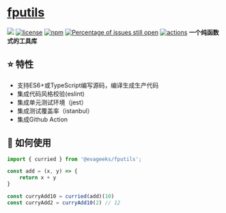 # [fputils](https://github.com/thatshinji/fputils)
[![](https://img.shields.io/badge/Powered%20by-fputils-brightgreen.svg)](https://github.com/thatshinji/fputils)
[![license](https://img.shields.io/badge/license-MIT-blue.svg)](https://github.com/thatshinji/fputils/blob/master/LICENSE)
[![npm](https://img.shields.io/badge/npm-0.0.1-orange.svg)](https://www.npmjs.com/package/@evageeks/fputils)
[![Percentage of issues still open](http://isitmaintained.com/badge/open/thatshinji/fputils.svg)](http://isitmaintained.com/project/thatshinji/fputils "Percentage of issues still open")
[![actions](https://github.com/thatshinji/fputils/actions/workflows/ci.yml/badge.svg)](https://github.com/thatshinji/fputils/actions)
**一个纯函数式的工具库**


## :star: 特性

- 支持ES6+或TypeScript编写源码，编译生成生产代码
- 集成代码风格校验(eslint)
- 集成单元测试环境（jest）
- 集成测试覆盖率（istanbul）
- 集成Github Action

## :rocket: 如何使用
```ts
import { curried } from '@evageeks/fputils';

const add = (x, y) => {
    return x + y
}

const curryAdd10 = curried(add)(10)
const curryAdd2 = curryAdd10(2) // 12
```
